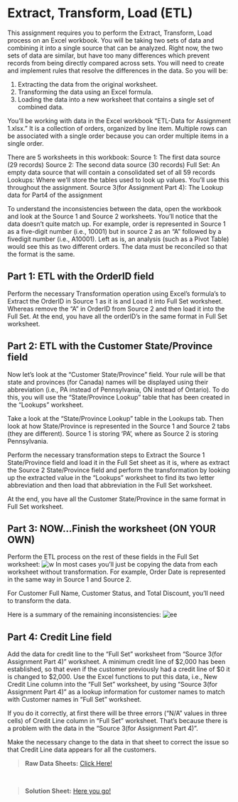 # Extract, Transform, Load (ETL)
This assignment requires you to perform the Extract, Transform, Load process on an Excel workbook. You will be taking two sets of data and combining it into a single source that can be analyzed. Right now, the two sets of data are similar, but have too many differences which prevent records from being directly compared across sets. You will need to create and implement rules that resolve the differences in the data. So you will be:

1. Extracting the data from the original worksheet.
2. Transforming the data using an Excel formula.
3. Loading the data into a new worksheet that contains a single set of combined data.

You’ll be working with data in the Excel workbook “ETL-Data for Assignment 1.xlsx.” It is a collection of orders, organized by line item. Multiple rows can be associated with a single order because you can order multiple items in a single order.

There are 5 worksheets in this workbook:
Source 1: The first data source (29 records)
Source 2: The second data source (30 records)
          Full Set: An empty data source that will contain a consolidated set of all 59 records
          Lookups: Where we’ll store the tables used to look up values. You’ll use this throughout the assignment.
Source 3(for Assignment Part 4): The Lookup data for Part4 of the assignment

To understand the inconsistencies between the data, open the workbook and look at the Source 1 and Source 2 worksheets. You’ll notice that the data doesn’t quite match up. For example, order is represented in Source 1 as a five-digit number (i.e., 10001) but in source 2 as an “A” followed by a fivedigit number (i.e., A10001). Left as is, an analysis (such as a Pivot Table) would see this as two different orders. The data must be reconciled so that the format is the same.

## Part 1: ETL with the OrderID field
Perform the necessary Transformation operation using Excel’s formula’s to Extract the OrderID in Source 1 as it is and Load it into Full Set worksheet. Whereas remove the “A” in OrderID from Source 2 and then load it into the Full Set. At the end, you have all the orderID’s in the same format in Full Set worksheet.
## Part 2: ETL with the Customer State/Province field
Now let’s look at the “Customer State/Province” field. Your rule will be that state and provinces (for Canada) names will be displayed using their abbreviation (i.e., PA instead of Pennsylvania, ON instead of Ontario). To do this, you will use the “State/Province Lookup” table that has been created in the “Lookups” worksheet. 

Take a look at the “State/Province Lookup” table in the Lookups tab. Then look at how State/Province is represented in the Source 1 and Source 2 tabs (they are different). Source 1 is storing ‘PA’, where as Source 2 is storing Pennsylvania. 

Perform the necessary transformation steps to Extract the Source 1 State/Province field and load it in the Full Set sheet as it is, where as extract the Source 2 State/Province field and perform the transformation by looking up the extracted value in the “Lookups” worksheet to find its two letter abbreviation and then load that abbreviation in the Full Set worksheet. 

At the end, you have all the Customer State/Province in the same format in Full Set worksheet.
## Part 3: NOW…Finish the worksheet (ON YOUR OWN)
Perform the ETL process on the rest of these fields in the Full Set worksheet:
![w](https://user-images.githubusercontent.com/44579545/73838496-a06a2980-4835-11ea-88d7-1619deeb94ec.JPG)
In most cases you’ll just be copying the data from each worksheet without transformation. For example, Order Date is represented in the same way in Source 1 and Source 2. 

For Customer Full Name, Customer Status, and Total Discount, you’ll need to transform the data. 

Here is a summary of the remaining inconsistencies:
![ee](https://user-images.githubusercontent.com/44579545/73838565-c7286000-4835-11ea-865a-9fbc5fa2a827.JPG)
## Part 4: Credit Line field
Add the data for credit line to the “Full Set” worksheet from “Source 3(for Assignment Part 4)” worksheet. A minimum credit line of $2,000 has been established, so that even if the customer previously had a credit line of $0 it is changed to $2,000. Use the Excel functions to put this data, i.e., New Credit Line column into the “Full Set” worksheet, by using “Source 3(for Assignment Part 4)” as a lookup information for customer names to match with Customer names in “Full Set” worksheet.

If you do it correctly, at first there will be three errors (“N/A” values in three cells) of Credit Line column in “Full Set” worksheet. That’s because there is a problem with the data in the “Source 3(for Assignment Part 4)”.

Make the necessary change to the data in that sheet to correct the issue so that Credit Line data appears for all the customers.

> **Raw Data Sheets:** [Click Here!](https://github.com/kaymomin/Data-Warehousing/blob/master/ETL-Assign1/ETL-Data%20for%20Assignment%201.xlsx)
<br/>

> **Solution Sheet:** [Here you go!](https://github.com/kaymomin/Data-Warehousing/blob/master/ETL-Assign1/K163788_FullSet.xlsx)
